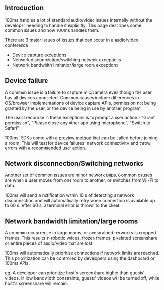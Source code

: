 ## Introduction

100ms handles a lot of standard audio/video issues internally without the developer needing to handle it explicitly. This page describes some common issues and how 100ms handles them.

There are 3 major issues of issues that can occur in a audio/video conference

- Device capture exceptions
- Network disconnection/switching network exceptions
- Network bandwidth limitation/large room exceptions

## Device failure

A common issue is a failure to capture mic/camera even though the user has all devices connected. Common causes include differences in OS/browser implementations of device capture APIs, permission not being granted by the user, or the device being in use by another program.

The usual recourse in these exceptions is to prompt a user action - "Grant permission", "Please close any other app using microphone", "Switch to Safari"

100ms' SDKs come with a [preview method](/javascript/v2/how--to-guides/set-up-video-conferencing/preview) that can be called before joining a room. This will test for device failures, network connectivity and throw errors with a recommended user action.

## Network disconnection/Switching networks

Another set of common issues are minor network blips. Common causes are when a user moves from one room to another, or switches from Wi-Fi to data.

100ms will send a notification within 10 s of detecting a network disconnection and will automatically retry when connection is available up to 60 s. After 60 s, a terminal error is thrown to the client.

## Network bandwidth limitation/large rooms

A common occurrence in large rooms, or constrained networks is dropped frames. This results in robotic voices, frozen frames, pixelated screenshare or entire pieces of audio/video that are lost.

100ms will automatically prioritize connections if network limits are reached. This prioritization can be controlled by developers using the dashboard or 100ms APIs.

eg. A developer can prioritize host's screenshare higher than guests' videos. In low bandwidth constraints, guests' videos will be turned off, while host's screenshare will remain.
